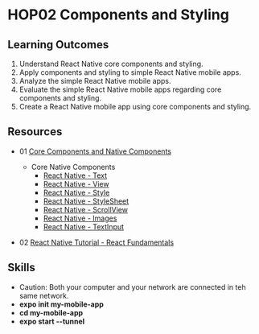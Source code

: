 # HOP02 Components and Styling
##  Learning Outcomes
1. Understand React Native core components and styling.
2. Apply components and styling to simple React Native mobile apps.
3. Analyze the simple React Native mobile apps.
4. Evaluate the simple React Native mobile apps regarding core components and styling.
5. Create a React Native mobile app using core components and styling.

## Resources
  * 01 [Core Components and Native Components](https://reactnative.dev/docs/intro-react-native-components)
    * Core Native Components
      * [React Native - Text](https://reactnative.dev/docs/text)
      * [React Native - View](https://reactnative.dev/docs/view)
      * [React Native - Style](https://reactnative.dev/docs/style)
      * [React Native - StyleSheet](https://reactnative.dev/docs/stylesheet)
      * [React Native - ScrollView](https://reactnative.dev/docs/scrollview)
      * [React Native - Images](https://reactnative.dev/docs/images)
      * [React Native - TextInput](https://reactnative.dev/docs/textinput)

  * 02 [React Native Tutorial - React Fundamentals](https://reactnative.dev/docs/intro-react)

## Skills
  * Caution: Both your computer and your network are connected in teh same network.
  * **expo init my-mobile-app**
  * **cd my-mobile-app**
  * **expo start --tunnel**